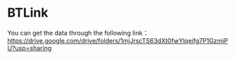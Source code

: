 # BTLink


You can get the data through the following link：https://drive.google.com/drive/folders/1mjJrscTS63dXt0fwYlqeifg7P1GzmiPU?usp=sharing
